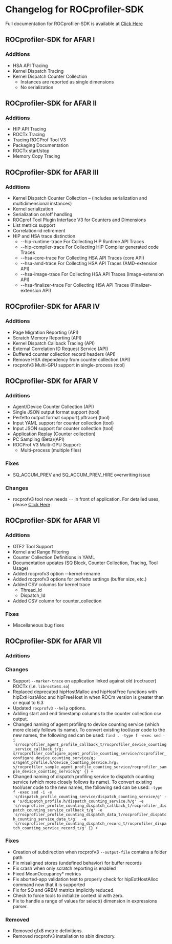 # Changelog for ROCprofiler-SDK

Full documentation for ROCprofiler-SDK is available at [Click Here](source/docs/index.md)

## ROCprofiler-SDK for AFAR I

### Additions

- HSA API Tracing
- Kernel Dispatch Tracing
- Kernel Dispatch Counter Collection
  - Instances are reported as single dimensions
  - No serialization

## ROCprofiler-SDK for AFAR II

### Additions

- HIP API Tracing
- ROCTx Tracing
- Tracing ROCProf Tool V3
- Packaging Documentation
- ROCTx start/stop
- Memory Copy Tracing

## ROCprofiler-SDK for AFAR III

### Additions

- Kernel Dispatch Counter Collection – (includes serialization and multidimensional instances)
- Kernel serialization
- Serialization on/off handling
- ROCprof Tool Plugin Interface V3 for Counters and Dimensions
- List metrics support
- Correlation-id retirement
- HIP and HSA trace distinction
  - --hip-runtime-trace          For Collecting HIP Runtime API Traces
  - --hip-compiler-trace         For Collecting HIP Compiler generated code Traces
  - --hsa-core-trace                For Collecting HSA API Traces (core API)
  - --hsa-amd-trace                For Collecting HSA API Traces (AMD-extension API)
  - --hsa-image-trace             For Collecting HSA API Traces (Image-extension API)
  - --hsa-finalizer-trace          For Collecting HSA API Traces (Finalizer-extension API)

## ROCprofiler-SDK for AFAR IV

### Additions

- Page Migration Reporting (API)
- Scratch Memory Reporting (API)
- Kernel Dispatch Callback Tracing (API)
- External Correlation ID Request Service (API)
- Buffered counter collection record headers (API)
- Remove HSA dependency from counter collection (API)
- rocprofv3 Multi-GPU support in single-process (tool)

## ROCprofiler-SDK for AFAR V

### Additions

- Agent/Device Counter Collection (API)
- Single JSON output format support (tool)
- Perfetto output format support(.pftrace) (tool)
- Input YAML support for counter collection (tool)
- Input JSON support for counter collection (tool)
- Application Replay (Counter collection)
- PC Sampling (Beta)(API)
- ROCProf V3 Multi-GPU Support:
  - Multi-process (multiple files)

### Fixes

- SQ_ACCUM_PREV and SQ_ACCUM_PREV_HIRE overwriting issue

### Changes

- rocprofv3 tool now needs `--` in front of application. For detailed uses, please [Click Here](source/docs/rocprofv3.md)

## ROCprofiler-SDK for AFAR VI

### Additions

- OTF2 Tool Support
- Kernel and Range Filtering
- Counter Collection Definitions in YAML
- Documentation updates (SQ Block, Counter Collection, Tracing, Tool Usage)
- Added rocprofv3 option --kernel-rename
- Added rocprofv3 options for perfetto settings (buffer size, etc.)
- Added CSV columns for kernel trace
  - Thread_Id
  - Dispatch_Id
- Added CSV column for counter_collection

### Fixes

- Miscellaneous bug fixes

## ROCprofiler-SDK for AFAR VII

### Additions

### Changes

- Support `--marker-trace` on application linked against old (roctracer) ROCTx (i.e. `libroctx64.so`)
- Replaced deprecated hipHostMalloc and hipHostFree functions with hipExtHostAlloc and hipFreeHost in when ROCm version is greater than or equal to 6.3
- Updated `rocprofv3` `--help` options.
- Adding start and end timestamp columns to the counter collection csv output.
- Changed naming of agent profiling to device counting service (which more closely follows its name). To convert existing tool/user code to the new names, the following sed can be used: `find . -type f -exec sed -i 's/rocprofiler_agent_profile_callback_t/rocprofiler_device_counting_service_callback_t/g; s/rocprofiler_configure_agent_profile_counting_service/rocprofiler_configure_device_counting_service/g; s/agent_profile.h/device_counting_service.h/g; s/rocprofiler_sample_agent_profile_counting_service/rocprofiler_sample_device_counting_service/g' {} +`
- Changed naming of dispatch profiling service to dispatch counting service (which more closely follows its name). To convert existing tool/user code to the new names, the following sed can be used: `-type f -exec sed -i -e 's/dispatch_profile_counting_service/dispatch_counting_service/g' -e 's/dispatch_profile.h/dispatch_counting_service.h/g' -e 's/rocprofiler_profile_counting_dispatch_callback_t/rocprofiler_dispatch_counting_service_callback_t/g' -e 's/rocprofiler_profile_counting_dispatch_data_t/rocprofiler_dispatch_counting_service_data_t/g'  -e 's/rocprofiler_profile_counting_dispatch_record_t/rocprofiler_dispatch_counting_service_record_t/g' {} +`

### Fixes

- Creation of subdirection when rocprofv3 `--output-file` contains a folder path
- Fix misaligned stores (undefined behavior) for buffer records
- Fix crash when only scratch reporting is enabled
- Fixed MeanOccupancy* metrics
- Fix aborted-app validation test to properly check for hipExtHostAlloc command now that it is supported
- Fix for SQ and GRBM metrics implicitly reduced.
- Check to force tools to initialize context id with zero.
- Fix to handle a range of values for select() dimension in expressions parser.

### Removed
- Removed gfx8 metric definitions.
- Removed rocprofv3 installation to sbin directory.
